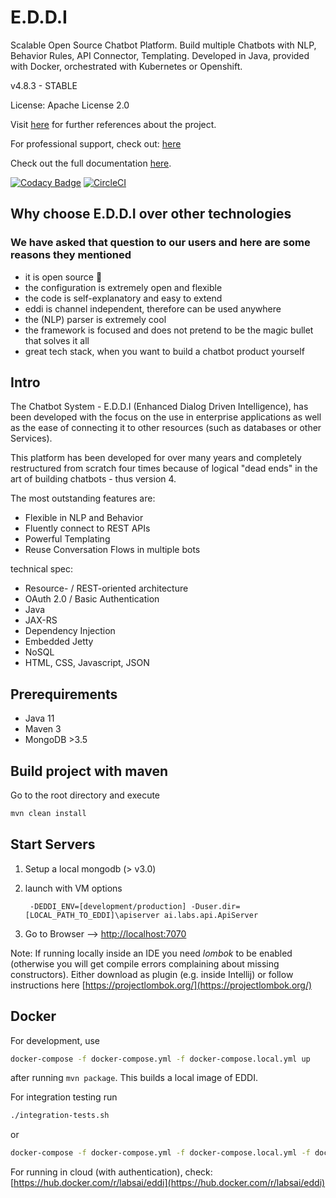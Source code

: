 # E.D.D.I
Scalable Open Source Chatbot Platform. Build multiple Chatbots with NLP, Behavior Rules, API Connector, Templating. Developed in Java, provided with Docker, orchestrated with Kubernetes or Openshift. 


v4.8.3 - STABLE

License: Apache License 2.0

Visit [here](https://eddi.labs.ai/) for further references about the project.

For professional support, check out: [here](https://www.labs.ai/)

Check out the full documentation [here](http://docs.labs.ai/).

[![Codacy Badge](https://api.codacy.com/project/badge/Grade/17f0bf1c32b346fc9232e7601327d212)](https://app.codacy.com/app/ginccc/EDDI?utm_source=github.com&utm_medium=referral&utm_content=labsai/EDDI&utm_campaign=Badge_Grade_Dashboard) [![CircleCI](https://circleci.com/gh/labsai/EDDI/tree/master.svg?style=svg)](https://circleci.com/gh/labsai/EDDI/tree/master)

## Why choose E.D.D.I over other technologies

### We have asked that question to our users and here are some reasons they mentioned

*   it is open source 💚
*   the configuration is extremely open and flexible
*   the code is self-explanatory and easy to extend
*   eddi is channel independent, therefore can be used anywhere
*   the \(NLP\) parser is extremely cool
*   the framework is focused and does not pretend to be the magic bullet that solves it all
*   great tech stack, when you want to build a chatbot product yourself

## Intro

The Chatbot System - E.D.D.I \(Enhanced Dialog Driven Intelligence\), has been developed with the focus on the use in enterprise applications as well as the ease of connecting it to other resources \(such as databases or other Services\).

This platform has been developed for over many years and completely restructured from scratch four times because of logical "dead ends" in the art of building chatbots - thus version 4.

The most outstanding features are:

*   Flexible in NLP and Behavior
*   Fluently connect to REST APIs
*   Powerful Templating
*   Reuse Conversation Flows in multiple bots

technical spec:

*   Resource- / REST-oriented architecture
*   OAuth 2.0 / Basic Authentication
*   Java
*   JAX-RS
*   Dependency Injection
*   Embedded Jetty
*   NoSQL
*   HTML, CSS, Javascript, JSON

## Prerequirements

*   Java 11
*   Maven 3
*   MongoDB >3.5

## Build project with maven

Go to the root directory and execute

```bash
mvn clean install
```

## Start Servers

1. Setup a local mongodb \(&gt; v3.0\)
2. launch with VM options 

   ```text
    -DEDDI_ENV=[development/production] -Duser.dir=[LOCAL_PATH_TO_EDDI]\apiserver ai.labs.api.ApiServer
   ```

3. Go to Browser --&gt; [http://localhost:7070](http://localhost:7070)

Note: If running locally inside an IDE you need _lombok_ to be enabled \(otherwise you will get compile errors complaining about missing constructors\). Either download as plugin \(e.g. inside Intellij\) or follow instructions here [https://projectlombok.org/](https://projectlombok.org/)

## Docker

For development, use

```bash
docker-compose -f docker-compose.yml -f docker-compose.local.yml up
```

after running `mvn package`. This builds a local image of EDDI.

For integration testing run

```bash
./integration-tests.sh
```

or

```bash
docker-compose -f docker-compose.yml -f docker-compose.local.yml -f docker-compose.testing.yml -p ci up -d
```

For running in cloud \(with authentication\), check: [https://hub.docker.com/r/labsai/eddi](https://hub.docker.com/r/labsai/eddi)

